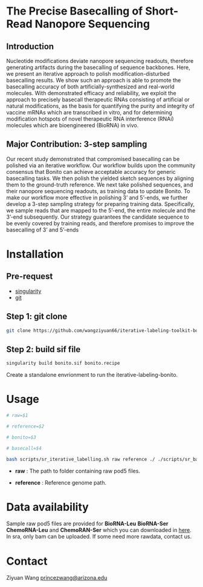 # The Precise Basecalling of Short-Read Nanopore Sequencing

## Introduction

Nucleotide modifications deviate nanopore sequencing readouts, therefore generating artifacts during the basecalling of sequence backbones. Here, we present an iterative approach to polish modification-disturbed basecalling results. We show such an approach is able to promote the basecalling accuracy of both artificially-synthesized and real-world molecules. With demonstrated efficacy and reliability, we exploit the approach to precisely basecall therapeutic RNAs consisting of artificial or natural modifications, as the basis for quantifying the purity and integrity of vaccine mRNAs which are transcribed in vitro, and for determining modification hotspots of novel therapeutic RNA interference (RNAi) molecules which are bioengineered (BioRNA) in vivo.

## Major Contribution: 3-step sampling

Our recent study demonstrated that compromised basecalling can be polished via an iterative workflow. Our workflow builds upon the community consensus that Bonito can achieve acceptable accuracy for generic basecalling tasks. We then polish the yielded sketch sequences by aligning them to the ground-truth reference. We next take polished sequences, and their nanopore sequencing readouts, as training data to update Bonito. To make our workflow more effective in polishing 3’ and 5’-ends, we further develop a 3-step sampling strategy for preparing training data. Specifically, we sample reads that are mapped to the 5’-end, the entire molecule and the 3’-end subsequently. Our strategy guarantees the candidate sequence to be evenly covered by training reads, and therefore promises to improve the basecalling of 3’ and 5’-ends

# Installation

## Pre-request

+ [singularity](https://docs.sylabs.io/guides/3.0/user-guide/index.html)
+ [git](https://git-scm.com/) 

## Step 1: git clone

```bash
git clone https://github.com/wangziyuan66/iterative-labeling-toolkit-bonito
```

## Step 2: build sif file

```bash
singularity build bonito.sif bonito.recipe
```

Create a standalone envrionment to run the iterative-labeling-bonito.

# Usage

```bash
# raw=$1

# reference=$2

# bonito=$3

# basecall=$4

bash scripts/sr_iterative_labelling.sh raw reference ./ ./scripts/sr_basecall.py
```

+ **raw** : The path to folder containing raw pod5 files.

+ **reference** : Reference genome path.

# Data availability

Sample raw pod5 files are provided for **BioRNA-Leu** **BioRNA-Ser** **ChemoRNA-Leu** and **ChemoRAN-Ser** which you can downloaded in [here](example/bioRNA). In sra, only bam can be uploaded. If some need more rawdata, contact us. 

# Contact

Ziyuan Wang princezwang@arizona.edu
